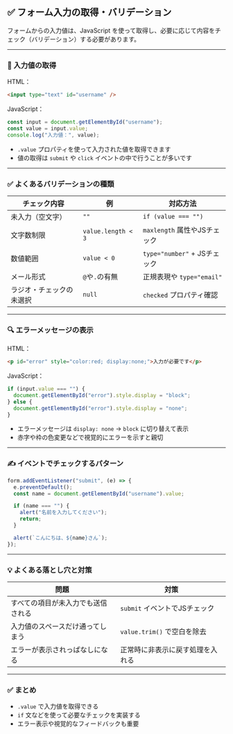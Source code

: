 ## ✅ フォーム入力の取得・バリデーション

フォームからの入力値は、JavaScript を使って取得し、必要に応じて内容をチェック（バリデーション）する必要があります。

---

### 🧱 入力値の取得

HTML：

```html
<input type="text" id="username" />
```

JavaScript：

```js
const input = document.getElementById("username");
const value = input.value;
console.log("入力値：", value);
```

- `.value` プロパティを使って入力された値を取得できます
- 値の取得は `submit` や `click` イベントの中で行うことが多いです

---

### ✅ よくあるバリデーションの種類

| チェック内容 | 例 | 対応方法 |
|--------------|----|-----------|
| 未入力（空文字） | `""` | `if (value === "")` |
| 文字数制限 | `value.length < 3` | `maxlength` 属性やJSチェック |
| 数値範囲 | `value < 0` | `type="number"` + JSチェック |
| メール形式 | `@`や`.`の有無 | 正規表現や `type="email"` |
| ラジオ・チェックの未選択 | `null` | `checked` プロパティ確認 |

---

### 🔍 エラーメッセージの表示

HTML：

```html
<p id="error" style="color:red; display:none;">入力が必要です</p>
```

JavaScript：

```js
if (input.value === "") {
  document.getElementById("error").style.display = "block";
} else {
  document.getElementById("error").style.display = "none";
}
```

- エラーメッセージは `display: none` → `block` に切り替えて表示
- 赤字や枠の色変更などで視覚的にエラーを示すと親切

---

### ✍️ イベントでチェックするパターン

```js
form.addEventListener("submit", (e) => {
  e.preventDefault();
  const name = document.getElementById("username").value;

  if (name === "") {
    alert("名前を入力してください");
    return;
  }

  alert(`こんにちは、${name}さん`);
});
```

---

### 💡 よくある落とし穴と対策

| 問題 | 対策 |
|------|------|
| すべての項目が未入力でも送信される | `submit` イベントでJSチェック |
| 入力値のスペースだけ通ってしまう | `value.trim()` で空白を除去 |
| エラーが表示されっぱなしになる | 正常時に非表示に戻す処理を入れる |

---

### ✅ まとめ

- `.value` で入力値を取得できる
- `if` 文などを使って必要なチェックを実装する
- エラー表示や視覚的なフィードバックも重要